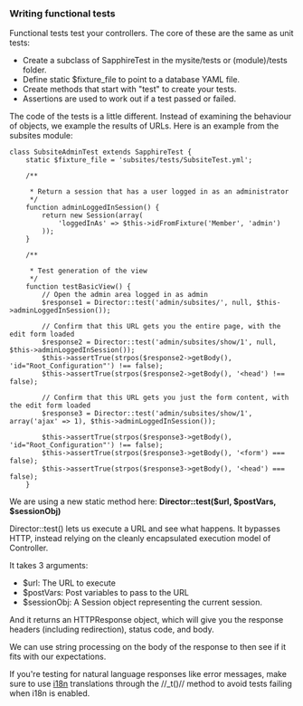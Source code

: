 ### Writing functional tests

Functional tests test your controllers.  The core of these are the same as unit tests:

*  Create a subclass of SapphireTest in the mysite/tests or (module)/tests folder.
*  Define static $fixture_file to point to a database YAML file.
*  Create methods that start with "test" to create your tests.
*  Assertions are used to work out if a test passed or failed.

The code of the tests is a little different.  Instead of examining the behaviour of objects, we example the results of URLs.  Here is an example from the subsites module:

~~~ {php}
class SubsiteAdminTest extends SapphireTest {
	static $fixture_file = 'subsites/tests/SubsiteTest.yml';

	/**

	 * Return a session that has a user logged in as an administrator
	 */
	function adminLoggedInSession() {
		return new Session(array(
			'loggedInAs' => $this->idFromFixture('Member', 'admin')
		));
	}

	/**

	 * Test generation of the view
	 */
	function testBasicView() {
		// Open the admin area logged in as admin
		$response1 = Director::test('admin/subsites/', null, $this->adminLoggedInSession());

		// Confirm that this URL gets you the entire page, with the edit form loaded
		$response2 = Director::test('admin/subsites/show/1', null, $this->adminLoggedInSession());
		$this->assertTrue(strpos($response2->getBody(), 'id="Root_Configuration"') !== false);
		$this->assertTrue(strpos($response2->getBody(), '<head') !== false);

		// Confirm that this URL gets you just the form content, with the edit form loaded
		$response3 = Director::test('admin/subsites/show/1', array('ajax' => 1), $this->adminLoggedInSession());

		$this->assertTrue(strpos($response3->getBody(), 'id="Root_Configuration"') !== false);
		$this->assertTrue(strpos($response3->getBody(), '<form') === false);
		$this->assertTrue(strpos($response3->getBody(), '<head') === false);
	}

~~~

We are using a new static method here: **Director::test($url, $postVars, $sessionObj)**

Director::test() lets us execute a URL and see what happens.  It bypasses HTTP, instead relying on the cleanly encapsulated execution model of Controller.

It takes 3 arguments:

*  $url: The URL to execute
*  $postVars: Post variables to pass to the URL
*  $sessionObj: A Session object representing the current session.

And it returns an HTTPResponse object, which will give you the response headers (including redirection), status code, and body.

We can use string processing on the body of the response to then see if it fits with our expectations.

If you're testing for natural language responses like error messages, make sure to use [i18n](i18n) translations through the //_t()// method to avoid tests failing when i18n is enabled.
